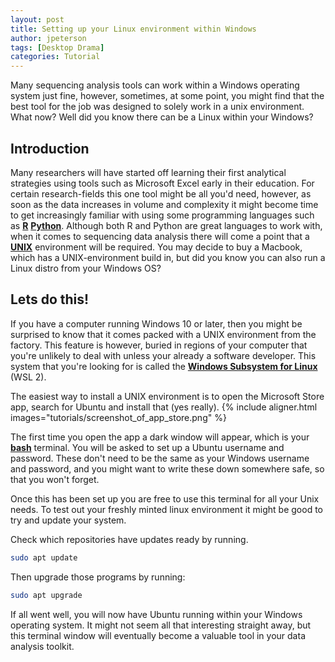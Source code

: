 ```yaml
---
layout: post
title: Setting up your Linux environment within Windows
author: jpeterson
tags: [Desktop Drama]
categories: Tutorial
---
```


Many sequencing analysis tools can work within a Windows operating system just fine, however, sometimes, at some point, you might find that the best tool for the job was designed to solely work in a unix environment. What now? Well did you know there can be a Linux within your Windows?

## Introduction

Many researchers will have started off learning their first analytical strategies using tools such as Microsoft Excel early in their education. For certain research-fields this one tool might be all you'd need, however, as soon as the data increases in volume and complexity it might become time to get increasingly familiar with using some programming languages such as [**R**](https://cran.rstudio.com/) [**Python**](https://www.python.org/). Although both R and Python are great languages to work with, when it comes to sequencing data analysis there will come a point that a [**UNIX**](https://en.wikipedia.org/wiki/Unix) environment will be required. You may decide to buy a Macbook, which has a UNIX-environment build in, but did you know you can also run a Linux distro from your Windows OS?

## Lets do this!

If you have a computer running Windows 10 or later, then you might be surprised to know that it comes packed with a UNIX environment from the factory. This feature is however, buried in regions of your computer that you're unlikely to deal with unless your already a software developer. This system that you're looking for is called the [**Windows Subsystem for Linux**](https://en.wikipedia.org/wiki/Windows_Subsystem_for_Linux) (WSL 2).

The easiest way to install a UNIX environment is to open the Microsoft Store app, search for Ubuntu and install that (yes really). {% include aligner.html images="tutorials/screenshot_of_app_store.png" %}

The first time you open the app a dark window will appear, which is your [**bash**](https://en.wikipedia.org/wiki/Bash_(Unix_shell)) terminal. You will be asked to set up a Ubuntu username and password. These don't need to be the same as your Windows username and password, and you might want to write these down somewhere safe, so that you won't forget.

Once this has been set up you are free to use this terminal for all your Unix needs. To test out your freshly minted linux environment it might be good to try and update your system.

Check which repositories have updates ready by running.

``` bash
sudo apt update
```

Then upgrade those programs by running:

``` bash
sudo apt upgrade
```

If all went well, you will now have Ubuntu running within your Windows operating system. It might not seem all that interesting straight away, but this terminal window will eventually become a valuable tool in your data analysis toolkit.
